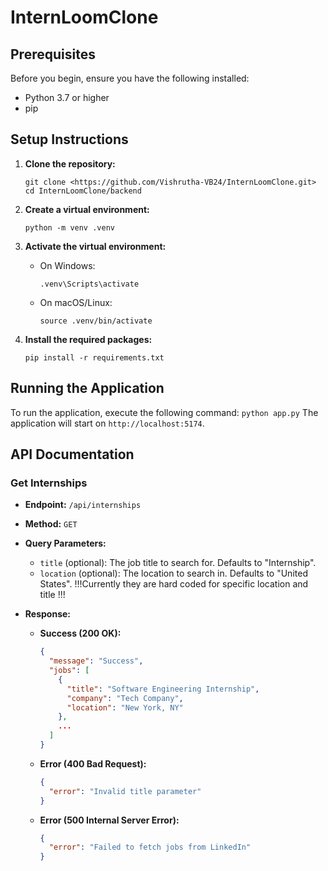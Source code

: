 # InternLoomClone


## Prerequisites

Before you begin, ensure you have the following installed:
- Python 3.7 or higher
- pip 

## Setup Instructions

1. **Clone the repository:**
   ```
   git clone <https://github.com/Vishrutha-VB24/InternLoomClone.git>
   cd InternLoomClone/backend
   ```

2. **Create a virtual environment:**
   ```
   python -m venv .venv
   ```

3. **Activate the virtual environment:**
   - On Windows:
     ```
     .venv\Scripts\activate
     ```
   - On macOS/Linux:
     ```
     source .venv/bin/activate
     ```

4. **Install the required packages:**
   ```
   pip install -r requirements.txt
   ```

## Running the Application

To run the application, execute the following command:
    ```
    python app.py
    ```
The application will start on `http://localhost:5174`.

## API Documentation

### Get Internships

- **Endpoint:** `/api/internships`
- **Method:** `GET`
- **Query Parameters:**
  - `title` (optional): The job title to search for. Defaults to "Internship".
  - `location` (optional): The location to search in. Defaults to "United States".
!!!Currently they are hard coded for specific location and title !!!

- **Response:**
  - **Success (200 OK):**
    ```json
    {
      "message": "Success",
      "jobs": [
        {
          "title": "Software Engineering Internship",
          "company": "Tech Company",
          "location": "New York, NY"
        },
        ...
      ]
    }
    ```

  - **Error (400 Bad Request):**
    ```json
    {
      "error": "Invalid title parameter"
    }
    ```

  - **Error (500 Internal Server Error):**
    ```json
    {
      "error": "Failed to fetch jobs from LinkedIn"
    }
    ```

